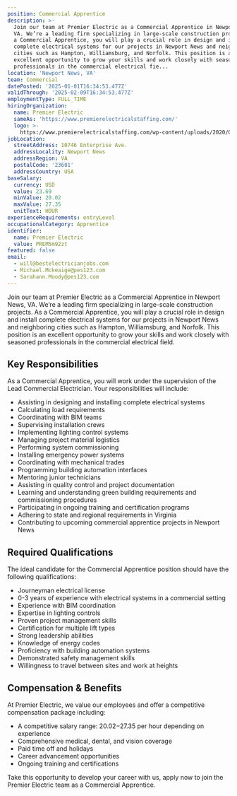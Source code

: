 ```yaml
---
position: Commercial Apprentice
description: >-
  Join our team at Premier Electric as a Commercial Apprentice in Newport News,
  VA. We’re a leading firm specializing in large-scale construction projects. As
  a Commercial Apprentice, you will play a crucial role in design and install
  complete electrical systems for our projects in Newport News and neighboring
  cities such as Hampton, Williamsburg, and Norfolk. This position is an
  excellent opportunity to grow your skills and work closely with seasoned
  professionals in the commercial electrical fie...
location: 'Newport News, VA'
team: Commercial
datePosted: '2025-01-01T16:34:53.477Z'
validThrough: '2025-02-09T16:34:53.477Z'
employmentType: FULL_TIME
hiringOrganization:
  name: Premier Electric
  sameAs: 'https://www.premierelectricalstaffing.com/'
  logo: >-
    https://www.premierelectricalstaffing.com/wp-content/uploads/2020/05/Premier-Electrical-Staffing-logo.png
jobLocation:
  streetAddress: 10746 Enterprise Ave.
  addressLocality: Newport News
  addressRegion: VA
  postalCode: '23601'
  addressCountry: USA
baseSalary:
  currency: USD
  value: 23.69
  minValue: 20.02
  maxValue: 27.35
  unitText: HOUR
experienceRequirements: entryLevel
occupationalCategory: Apprentice
identifier:
  name: Premier Electric
  value: PREM5m92zt
featured: false
email:
  - will@bestelectricianjobs.com
  - Michael.Mckeaige@pes123.com
  - Sarahann.Moody@pes123.com
---
```




Join our team at Premier Electric as a Commercial Apprentice in Newport News, VA. We’re a leading firm specializing in large-scale construction projects. As a Commercial Apprentice, you will play a crucial role in design and install complete electrical systems for our projects in Newport News and neighboring cities such as Hampton, Williamsburg, and Norfolk. This position is an excellent opportunity to grow your skills and work closely with seasoned professionals in the commercial electrical field.

## Key Responsibilities
As a Commercial Apprentice, you will work under the supervision of the Lead Commercial Electrician. Your responsibilities will include:

- Assisting in designing and installing complete electrical systems
- Calculating load requirements
- Coordinating with BIM teams
- Supervising installation crews
- Implementing lighting control systems
- Managing project material logistics
- Performing system commissioning
- Installing emergency power systems
- Coordinating with mechanical trades
- Programming building automation interfaces
- Mentoring junior technicians
- Assisting in quality control and project documentation
- Learning and understanding green building requirements and commissioning procedures
- Participating in ongoing training and certification programs
- Adhering to state and regional requirements in Virginia
- Contributing to upcoming commercial apprentice projects in Newport News

## Required Qualifications
The ideal candidate for the Commercial Apprentice position should have the following qualifications:

- Journeyman electrical license
- 0-3 years of experience with electrical systems in a commercial setting
- Experience with BIM coordination
- Expertise in lighting controls
- Proven project management skills
- Certification for multiple lift types
- Strong leadership abilities
- Knowledge of energy codes
- Proficiency with building automation systems
- Demonstrated safety management skills
- Willingness to travel between sites and work at heights

## Compensation & Benefits
At Premier Electric, we value our employees and offer a competitive compensation package including:

- A competitive salary range: $20.02-$27.35 per hour depending on experience
- Comprehensive medical, dental, and vision coverage
- Paid time off and holidays
- Career advancement opportunities
- Ongoing training and certifications

Take this opportunity to develop your career with us, apply now to join the Premier Electric team as a Commercial Apprentice.
